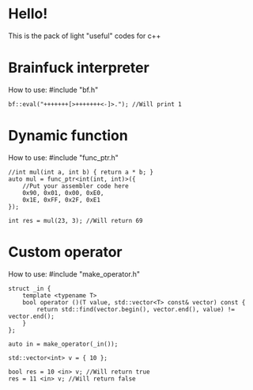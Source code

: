 # Hello!

This is the pack of light "useful" codes for c++

# Brainfuck interpreter
How to use:
	#include "bf.h"
	
	bf::eval("+++++++[>+++++++<-]>."); //Will print 1
	
# Dynamic function
How to use:
	#include "func_ptr.h"
	
	//int mul(int a, int b) { return a * b; }
	auto mul = func_ptr<int(int, int)>({
		//Put your assembler code here
		0x90, 0x01, 0x00, 0xE0,
		0x1E, 0xFF, 0x2F, 0xE1
	});
	
	int res = mul(23, 3); //Will return 69
	
# Custom operator
How to use:
	#include "make_operator.h"
	
	struct _in {
		template <typename T>
		bool operator ()(T value, std::vector<T> const& vector) const {
			return std::find(vector.begin(), vector.end(), value) != vector.end();
		}
	};
	
	auto in = make_operator(_in());
	
	std::vector<int> v = { 10 };

	bool res = 10 <in> v; //Will return true
	res = 11 <in> v; //Will return false

